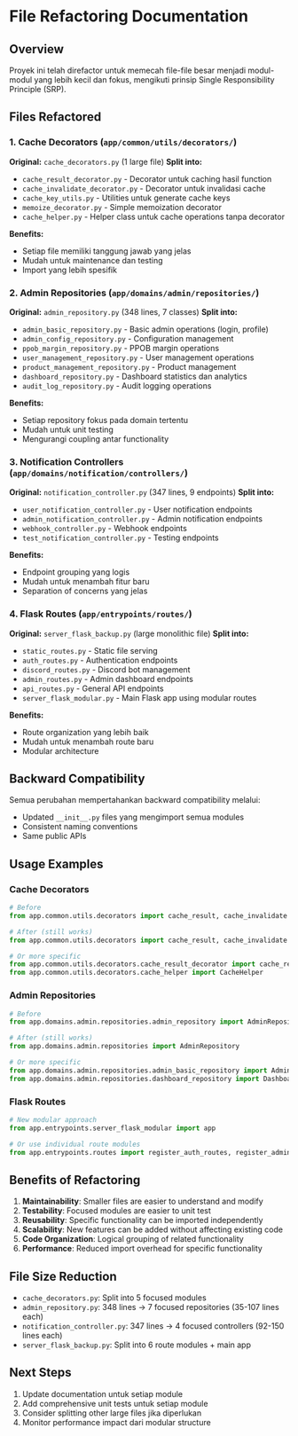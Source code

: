 # File Refactoring Documentation

## Overview
Proyek ini telah direfactor untuk memecah file-file besar menjadi modul-modul yang lebih kecil dan fokus, mengikuti prinsip Single Responsibility Principle (SRP).

## Files Refactored

### 1. Cache Decorators (`app/common/utils/decorators/`)

**Original:** `cache_decorators.py` (1 large file)
**Split into:**
- `cache_result_decorator.py` - Decorator untuk caching hasil function
- `cache_invalidate_decorator.py` - Decorator untuk invalidasi cache
- `cache_key_utils.py` - Utilities untuk generate cache keys
- `memoize_decorator.py` - Simple memoization decorator
- `cache_helper.py` - Helper class untuk cache operations tanpa decorator

**Benefits:**
- Setiap file memiliki tanggung jawab yang jelas
- Mudah untuk maintenance dan testing
- Import yang lebih spesifik

### 2. Admin Repositories (`app/domains/admin/repositories/`)

**Original:** `admin_repository.py` (348 lines, 7 classes)
**Split into:**
- `admin_basic_repository.py` - Basic admin operations (login, profile)
- `admin_config_repository.py` - Configuration management
- `ppob_margin_repository.py` - PPOB margin operations
- `user_management_repository.py` - User management operations
- `product_management_repository.py` - Product management
- `dashboard_repository.py` - Dashboard statistics dan analytics
- `audit_log_repository.py` - Audit logging operations

**Benefits:**
- Setiap repository fokus pada domain tertentu
- Mudah untuk unit testing
- Mengurangi coupling antar functionality

### 3. Notification Controllers (`app/domains/notification/controllers/`)

**Original:** `notification_controller.py` (347 lines, 9 endpoints)
**Split into:**
- `user_notification_controller.py` - User notification endpoints
- `admin_notification_controller.py` - Admin notification endpoints
- `webhook_controller.py` - Webhook endpoints
- `test_notification_controller.py` - Testing endpoints

**Benefits:**
- Endpoint grouping yang logis
- Mudah untuk menambah fitur baru
- Separation of concerns yang jelas

### 4. Flask Routes (`app/entrypoints/routes/`)

**Original:** `server_flask_backup.py` (large monolithic file)
**Split into:**
- `static_routes.py` - Static file serving
- `auth_routes.py` - Authentication endpoints
- `discord_routes.py` - Discord bot management
- `admin_routes.py` - Admin dashboard endpoints
- `api_routes.py` - General API endpoints
- `server_flask_modular.py` - Main Flask app using modular routes

**Benefits:**
- Route organization yang lebih baik
- Mudah untuk menambah route baru
- Modular architecture

## Backward Compatibility

Semua perubahan mempertahankan backward compatibility melalui:
- Updated `__init__.py` files yang mengimport semua modules
- Consistent naming conventions
- Same public APIs

## Usage Examples

### Cache Decorators
```python
# Before
from app.common.utils.decorators import cache_result, cache_invalidate

# After (still works)
from app.common.utils.decorators import cache_result, cache_invalidate

# Or more specific
from app.common.utils.decorators.cache_result_decorator import cache_result
from app.common.utils.decorators.cache_helper import CacheHelper
```

### Admin Repositories
```python
# Before
from app.domains.admin.repositories.admin_repository import AdminRepository

# After (still works)
from app.domains.admin.repositories import AdminRepository

# Or more specific
from app.domains.admin.repositories.admin_basic_repository import AdminRepository
from app.domains.admin.repositories.dashboard_repository import DashboardRepository
```

### Flask Routes
```python
# New modular approach
from app.entrypoints.server_flask_modular import app

# Or use individual route modules
from app.entrypoints.routes import register_auth_routes, register_admin_routes
```

## Benefits of Refactoring

1. **Maintainability**: Smaller files are easier to understand and modify
2. **Testability**: Focused modules are easier to unit test
3. **Reusability**: Specific functionality can be imported independently
4. **Scalability**: New features can be added without affecting existing code
5. **Code Organization**: Logical grouping of related functionality
6. **Performance**: Reduced import overhead for specific functionality

## File Size Reduction

- `cache_decorators.py`: Split into 5 focused modules
- `admin_repository.py`: 348 lines → 7 focused repositories (35-107 lines each)
- `notification_controller.py`: 347 lines → 4 focused controllers (92-150 lines each)
- `server_flask_backup.py`: Split into 6 route modules + main app

## Next Steps

1. Update documentation untuk setiap module
2. Add comprehensive unit tests untuk setiap module
3. Consider splitting other large files jika diperlukan
4. Monitor performance impact dari modular structure
